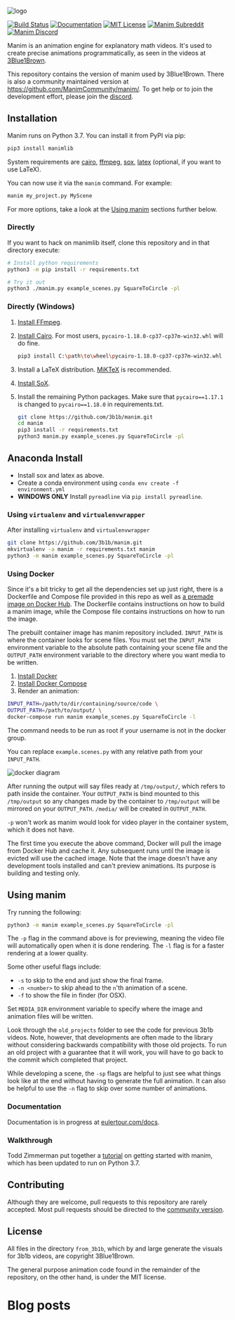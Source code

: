 ![logo](logo/cropped.png)

[![Build Status](https://travis-ci.org/3b1b/manim.svg?branch=master)](https://travis-ci.org/3b1b/manim)
[![Documentation](https://img.shields.io/badge/docs-EulerTour-blue.svg)](https://www.eulertour.com/docs)
[![MIT License](https://img.shields.io/badge/license-MIT-blue.svg?style=flat)](http://choosealicense.com/licenses/mit/)
[![Manim Subreddit](https://img.shields.io/reddit/subreddit-subscribers/manim.svg?color=ff4301&label=reddit)](https://www.reddit.com/r/manim/)
[![Manim Discord](https://img.shields.io/discord/581738731934056449.svg?label=discord)](https://discord.gg/mMRrZQW)

Manim is an animation engine for explanatory math videos. It's used to create precise animations programmatically, as seen in the videos at [3Blue1Brown](https://www.3blue1brown.com/).

This repository contains the version of manim used by 3Blue1Brown. There is also a community maintained version at https://github.com/ManimCommunity/manim/.
To get help or to join the development effort, please join the [discord](https://discord.gg/mMRrZQW).

## Installation
Manim runs on Python 3.7. You can install it from PyPI via pip:

```sh
pip3 install manimlib
```

System requirements are [cairo](https://www.cairographics.org), [ffmpeg](https://www.ffmpeg.org), [sox](http://sox.sourceforge.net), [latex](https://www.latex-project.org) (optional, if you want to use LaTeX).

You can now use it via the `manim` command. For example:

```sh
manim my_project.py MyScene
```

For more options, take a look at the [Using manim](#using-manim) sections further below.

### Directly

If you want to hack on manimlib itself, clone this repository and in that directory execute:

```sh
# Install python requirements
python3 -m pip install -r requirements.txt

# Try it out
python3 ./manim.py example_scenes.py SquareToCircle -pl
```

### Directly (Windows)
1. [Install FFmpeg](https://www.wikihow.com/Install-FFmpeg-on-Windows).
2. [Install Cairo](https://www.lfd.uci.edu/~gohlke/pythonlibs/#pycairo). For most users, ``pycairo‑1.18.0‑cp37‑cp37m‑win32.whl`` will do fine.
    ```sh
    pip3 install C:\path\to\wheel\pycairo‑1.18.0‑cp37‑cp37m‑win32.whl
    ```
3. Install a LaTeX distribution. [MiKTeX](https://miktex.org/download) is recommended.

4. [Install SoX](https://sourceforge.net/projects/sox/files/sox/).

5. Install the remaining Python packages. Make sure that ``pycairo==1.17.1`` is changed to ``pycairo==1.18.0`` in requirements.txt.
    ```sh
    git clone https://github.com/3b1b/manim.git
    cd manim
    pip3 install -r requirements.txt
    python3 manim.py example_scenes.py SquareToCircle -pl
    ```


## Anaconda Install

* Install sox and latex as above. 
* Create a conda environment using `conda env create -f environment.yml`
* **WINDOWS ONLY** Install `pyreadline` via `pip install pyreadline`. 


### Using `virtualenv` and `virtualenvwrapper`
After installing `virtualenv` and `virtualenvwrapper`
```sh
git clone https://github.com/3b1b/manim.git
mkvirtualenv -a manim -r requirements.txt manim
python3 -m manim example_scenes.py SquareToCircle -pl
```

### Using Docker
Since it's a bit tricky to get all the dependencies set up just right, there is a Dockerfile and Compose file provided in this repo as well as [a premade image on Docker Hub](https://hub.docker.com/r/eulertour/manim/tags/). The Dockerfile contains instructions on how to build a manim image, while the Compose file contains instructions on how to run the image.

The prebuilt container image has manim repository included.
`INPUT_PATH` is where the container looks for scene files. You must set the `INPUT_PATH`
environment variable to the absolute path containing your scene file and the
`OUTPUT_PATH` environment variable to the directory where you want media to be written.

1. [Install Docker](https://docs.docker.com)
2. [Install Docker Compose](https://docs.docker.com/compose/install/)
3. Render an animation:
```sh
INPUT_PATH=/path/to/dir/containing/source/code \
OUTPUT_PATH=/path/to/output/ \
docker-compose run manim example_scenes.py SquareToCircle -l
```
The command needs to be run as root if your username is not in the docker group.

You can replace `example.scenes.py` with any relative path from your `INPUT_PATH`.

![docker diagram](./manim_docker_diagram.png)

After running the output will say files ready at `/tmp/output/`, which refers to path inside the container. Your `OUTPUT_PATH` is bind mounted to this `/tmp/output` so any changes made by the container to `/tmp/output` will be mirrored on your `OUTPUT_PATH`. `/media/` will be created in `OUTPUT_PATH`.

`-p` won't work as manim would look for video player in the container system, which it does not have.

The first time you execute the above command, Docker will pull the image from Docker Hub and cache it. Any subsequent runs until the image is evicted will use the cached image.
Note that the image doesn't have any development tools installed and can't preview animations. Its purpose is building and testing only.

## Using manim
Try running the following:
```sh
python3 -m manim example_scenes.py SquareToCircle -pl
```
The `-p` flag in the command above is for previewing, meaning the video file will automatically open when it is done rendering. The `-l` flag is for a faster rendering at a lower quality.

Some other useful flags include:
* `-s` to skip to the end and just show the final frame.
* `-n <number>` to skip ahead to the `n`'th animation of a scene.
* `-f` to show the file in finder (for OSX).

Set `MEDIA_DIR` environment variable to specify where the image and animation files will be written.

Look through the `old_projects` folder to see the code for previous 3b1b videos. Note, however, that developments are often made to the library without considering backwards compatibility with those old projects. To run an old project with a guarantee that it will work, you will have to go back to the commit which completed that project.

While developing a scene, the `-sp` flags are helpful to just see what things look like at the end without having to generate the full animation. It can also be helpful to use the `-n` flag to skip over some number of animations.

### Documentation
Documentation is in progress at [eulertour.com/docs](https://www.eulertour.com/docs/).

### Walkthrough
Todd Zimmerman put together a [tutorial](https://talkingphysics.wordpress.com/2019/01/08/getting-started-animating-with-manim-and-python-3-7/) on getting started with manim, which has been updated to run on Python 3.7.

## Contributing
Although they are welcome, pull requests to this repository are rarely accepted. Most pull requests should be directed to the [community version](https://github.com/ManimCommunity/manim/).

## License
All files in the directory `from_3b1b`, which by and large generate the visuals for 3b1b videos, are copyright 3Blue1Brown.

The general purpose animation code found in the remainder of the repository, on the other hand, is under the MIT license.

# Blog posts
<!-- BLOG-POST-LIST:START -->
<!-- BLOG-POST-LIST:END -->
